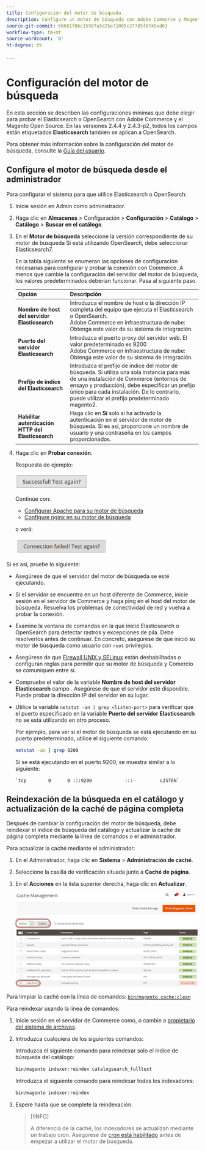 ```yaml
---
title: Configuración del motor de búsqueda
description: Configure un motor de búsqueda con Adobe Commerce y Magento Open Source.
source-git-commit: 66681f06c15907a5d25e71005c27785f0745ed63
workflow-type: tm+mt
source-wordcount: '0'
ht-degree: 0%

---
```



# Configuración del motor de búsqueda

En esta sección se describen las configuraciones mínimas que debe elegir para probar el Elasticsearch o OpenSearch con Adobe Commerce y el Magento Open Source. En las versiones 2.4.4 y 2.4.3-p2, todos los campos están etiquetados **Elasticsearch** también se aplican a OpenSearch.

Para obtener más información sobre la configuración del motor de búsqueda, consulte la [Guía del usuario](https://experienceleague.adobe.com/docs/commerce-admin/catalog/catalog/search/search-configuration.html).

## Configure el motor de búsqueda desde el administrador

Para configurar el sistema para que utilice Elasticsearch o OpenSearch:

1. Inicie sesión en Admin como administrador.
1. Haga clic en **Almacenes** > Configuración > **Configuración** > **Catálogo** > **Catálogo** > **Buscar en el catálogo**.
1. En el **Motor de búsqueda** seleccione la versión correspondiente de su motor de búsqueda Si está utilizando OpenSearch, debe seleccionar Elasticsearch7.

   En la tabla siguiente se enumeran las opciones de configuración necesarias para configurar y probar la conexión con Commerce.
A menos que cambie la configuración del servidor del motor de búsqueda, los valores predeterminados deberían funcionar. Pasa al siguiente paso.

   | Opción | Descripción |
   |--- |--- |
   | **Nombre de host del servidor Elasticsearch** | Introduzca el nombre de host o la dirección IP completa del equipo que ejecuta el Elasticsearch o OpenSearch.<br>Adobe Commerce en infraestructura de nube: Obtenga este valor de su sistema de integración. |
   | **Puerto del servidor Elasticsearch** | Introduzca el puerto proxy del servidor web. El valor predeterminado es 9200<br>Adobe Commerce en infraestructura de nube: Obtenga este valor de su sistema de integración. |
   | **Prefijo de índice del Elasticsearch** | Introduzca el prefijo de índice del motor de búsqueda. Si utiliza una sola instancia para más de una instalación de Commerce (entornos de ensayo y producción), debe especificar un prefijo único para cada instalación. De lo contrario, puede utilizar el prefijo predeterminado magento2. |
   | **Habilitar autenticación HTTP del Elasticsearch** | Haga clic en **Sí** solo si ha activado la autenticación en el servidor de motor de búsqueda. Si es así, proporcione un nombre de usuario y una contraseña en los campos proporcionados. |

1. Haga clic en **Probar conexión**.

   Respuesta de ejemplo:

   ![success](../../assets/configuration/elastic_test-success.png)

   Continúe con:

   - [Configurar Apache para su motor de búsqueda](../../installation/prerequisites/search-engine/configure-apache.md)
   - [Configure nginx en su motor de búsqueda](../../installation/prerequisites/search-engine/configure-nginx.md)

   o verá:

   ![failed](../../assets/configuration/elastic_test-fail.png)

Si es así, pruebe lo siguiente:

- Asegúrese de que el servidor del motor de búsqueda se esté ejecutando.
- Si el servidor se encuentra en un host diferente de Commerce, inicie sesión en el servidor de Commerce y haga ping en el host del motor de búsqueda. Resuelva los problemas de conectividad de red y vuelva a probar la conexión.
- Examine la ventana de comandos en la que inició Elasticsearch o OpenSearch para detectar rastros y excepciones de pila. Debe resolverlos antes de continuar. En concreto, asegúrese de que inició su motor de búsqueda como usuario con `root` privilegios.
- Asegúrese de que [Firewall UNIX y SELinux](../../installation/prerequisites/search-engine/overview.md#firewall-and-selinux) están deshabilitadas o configuran reglas para permitir que su motor de búsqueda y Comercio se comuniquen entre sí.
- Compruebe el valor de la variable **Nombre de host del servidor Elasticsearch** campo . Asegúrese de que el servidor esté disponible. Puede probar la dirección IP del servidor en su lugar.
- Utilice la variable `netstat -an | grep <listen-port>` para verificar que el puerto especificado en la variable **Puerto del servidor Elasticsearch** no se está utilizando en otro proceso.

   Por ejemplo, para ver si el motor de búsqueda se está ejecutando en su puerto predeterminado, utilice el siguiente comando:

   ```bash
   netstat -an | grep 9200
   ```

   Si se está ejecutando en el puerto 9200, se muestra similar a lo siguiente:

   ```terminal
   `tcp        0      0 :::9200            :::-         LISTEN`
   ```

## Reindexación de la búsqueda en el catálogo y actualización de la caché de página completa

Después de cambiar la configuración del motor de búsqueda, debe reindexar el índice de búsqueda del catálogo y actualizar la caché de página completa mediante la línea de comandos o el administrador.

Para actualizar la caché mediante el administrador:

1. En el Administrador, haga clic en **Sistema** > **Administración de caché**.
1. Seleccione la casilla de verificación situada junto a **Caché de página**.
1. En el **Acciones** en la lista superior derecha, haga clic en **Actualizar**.

   ![administración de caché](../../assets/configuration/refresh-cache.png)

Para limpiar la caché con la línea de comandos: [`bin/magento cache:clean`](../cli/manage-cache.md#clean-and-flush-cache-types)

Para reindexar usando la línea de comandos:

1. Inicie sesión en el servidor de Commerce como, o cambie a [propietario del sistema de archivos](../../installation/prerequisites/file-system/overview.md).
1. Introduzca cualquiera de los siguientes comandos:

   Introduzca el siguiente comando para reindexar solo el índice de búsqueda del catálogo:

   ```bash
   bin/magento indexer:reindex catalogsearch_fulltext
   ```

   Introduzca el siguiente comando para reindexar todos los indexadores:

   ```bash
   bin/magento indexer:reindex
   ```

1. Espere hasta que se complete la reindexación.

   >[!INFO]
   >
   >A diferencia de la caché, los indexadores se actualizan mediante un trabajo cron. Asegúrese de [cron está habilitado](../cli/configure-cron-jobs.md) antes de empezar a utilizar el motor de búsqueda.

